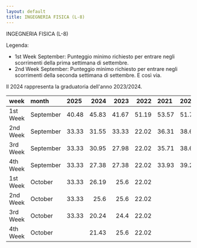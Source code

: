 ```yaml
---
layout: default
title: INGEGNERIA FISICA (L-8)
---
```


INGEGNERIA FISICA (L-8)

Legenda:
 - 1st Week September: Punteggio minimo richiesto per entrare negli scorrimenti della prima settimana di settembre.
 - 2nd Week September: Punteggio minimo richiesto per entrare negli scorrimenti della seconda settimana di settembre.
E così via.

Il 2024 rappresenta la graduatoria dell'anno 2023/2024.

| week     | month     | 2025   |   2024 |   2023 |   2022 | 2021   | 2020   | 2019   | 2018   |
|:---------|:----------|:-------|-------:|-------:|-------:|:-------|:-------|:-------|:-------|
| 1st Week | September | 40.48  |  45.83 |  41.67 |  51.19 | 53.57  | 51.79  | 55.95  | 43.45  |
| 2nd Week | September | 33.33  |  31.55 |  33.33 |  22.02 | 36.31  | 38.69  | 44.64  | 45.24  |
| 3rd Week | September | 33.33  |  30.95 |  27.98 |  22.02 | 35.71  | 38.69  |        |        |
| 4th Week | September | 33.33  |  27.38 |  27.38 |  22.02 | 33.93  | 39.29  |        |        |
| 1st Week | October   | 33.33  |  26.19 |  25.6  |  22.02 |        |        |        |        |
| 2nd Week | October   | 33.33  |  25.6  |  25.6  |  22.02 |        |        |        |        |
| 3rd Week | October   | 33.33  |  20.24 |  24.4  |  22.02 |        |        |        |        |
| 4th Week | October   |        |  21.43 |  25.6  |  22.02 |        |        |        |        |